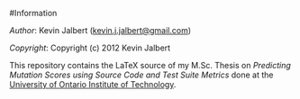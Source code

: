 #Information

*Author*:    Kevin Jalbert  (kevin.j.jalbert@gmail.com)

*Copyright*: Copyright (c) 2012 Kevin Jalbert

This repository contains the LaTeX source of my M.Sc. Thesis on *Predicting Mutation Scores using Source Code and Test Suite Metrics* done at the [University of Ontario Institute of Technology][1].

[1]: http://uoit.ca/ "University of Ontario Institute of Technology"
